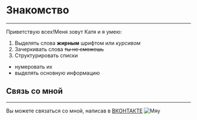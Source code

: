 # Знакомство

---

   Приветствую всех!Меня зовут Катя и я умею:

1. Выделять слова **жирным** шрифтом или *курсивом*
2. Зачеркивать слова ~~ты не сможешь~~
3. Структурировать списки
  - нумеровать их
  - выделять основную информацию

## Связь со мной

---
 
   Вы можете связаться со мной, написав в [ВКОНТАКТЕ](https://vk.com/id256923537)
   ![Мяу](https://sun9-2.userapi.com/impg/SJIW5LGW9U6k6AJ7RVqG0qTyNcej2sYyPe3uyw/7xkFQ3UcTZc.jpg?size=400x400&quality=95&sign=36b934bcac8af6da106d6f16a516f481&type=album "Кiтiк")
   
  